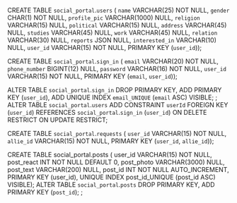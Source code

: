 CREATE TABLE `social_portal`.`users` (
  `name` VARCHAR(25) NOT NULL,
  `gender` CHAR(1) NOT NULL,
  `profile_pic` VARCHAR(1000) NULL,
  `religion` VARCHAR(15) NULL,
  `political` VARCHAR(15) NULL,
  `address` VARCHAR(45) NULL,
  `studies` VARCHAR(45) NULL,
  `work` VARCHAR(45) NULL,
  `relation` VARCHAR(30) NULL,
  `reports` JSON NULL,
  `interested_in` VARCHAR(10) NULL,
  `user_id` VARCHAR(15) NOT NULL,
  PRIMARY KEY (`user_id`));

CREATE TABLE `social_portal`.`sign_in` (
  `email` VARCHAR(20) NOT NULL,
  `phone_number` BIGINT(12) NULL,
  `password` VARCHAR(16) NOT NULL,
  `user_id` VARCHAR(15) NOT NULL,
  PRIMARY KEY (`email`, `user_id`));

ALTER TABLE `social_portal`.`sign_in` 
DROP PRIMARY KEY,
ADD PRIMARY KEY (`user_id`),
ADD UNIQUE INDEX `email_UNIQUE` (`email` ASC) VISIBLE;
;
ALTER TABLE `social_portal`.`users` 
ADD CONSTRAINT `userId`
  FOREIGN KEY (`user_id`)
  REFERENCES `social_portal`.`sign_in` (`user_id`)
  ON DELETE RESTRICT
  ON UPDATE RESTRICT;

  CREATE TABLE `social_portal`.`requests` ( `user_id` VARCHAR(15) NOT NULL, `allie_id` VARCHAR(15) NOT NULL, PRIMARY KEY (`user_id`, `allie_id`));

CREATE TABLE social_portal.posts ( user_id VARCHAR(15) NOT NULL, post_react INT NOT NULL DEFAULT 0, post_photo VARCHAR(3000) NULL, post_text VARCHAR(200) NULL, post_id INT NOT NULL AUTO_INCREMENT, PRIMARY KEY (user_id), UNIQUE INDEX post_id_UNIQUE (post_id ASC) VISIBLE);
ALTER TABLE `social_portal`.`posts` 
DROP PRIMARY KEY,
ADD PRIMARY KEY (`post_id`);
;
